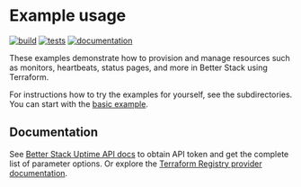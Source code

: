 # Example usage
[![build](https://github.com/BetterStackHQ/terraform-provider-better-uptime/actions/workflows/build.yml/badge.svg?branch=master)](https://github.com/BetterStackHQ/terraform-provider-better-uptime/actions/workflows/build.yml)
[![tests](https://github.com/BetterStackHQ/terraform-provider-better-uptime/actions/workflows/test.yml/badge.svg?branch=master)](https://github.com/BetterStackHQ/terraform-provider-better-uptime/actions/workflows/test.yml)
[![documentation](https://img.shields.io/badge/-documentation-blue)](https://registry.terraform.io/providers/BetterStackHQ/better-uptime/latest/docs)

These examples demonstrate how to provision and manage resources such as monitors, heartbeats, status pages, and more in Better Stack using Terraform.

For instructions how to try the examples for yourself, see the subdirectories.
You can start with the [basic example](./basic).

## Documentation

See [Better Stack Uptime API docs](https://betterstack.com/docs/uptime/api/getting-started-with-uptime-api/) to obtain API token and get the complete list of parameter options.
Or explore the [Terraform Registry provider documentation](https://registry.terraform.io/providers/BetterStackHQ/better-uptime/latest/docs).
